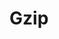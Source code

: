

# Gzip   
<!-- 

Springboot 之 Filter 实现 Gzip 压缩超大 json 对象
https://mp.weixin.qq.com/s/CrlS0thKzjPbclYL50Mj0A

Springboot 之 Filter 实现超大响应 JSON 数据压缩
https://mp.weixin.qq.com/s/oyUDJMDajROihpBJSHLK9Q

-->

